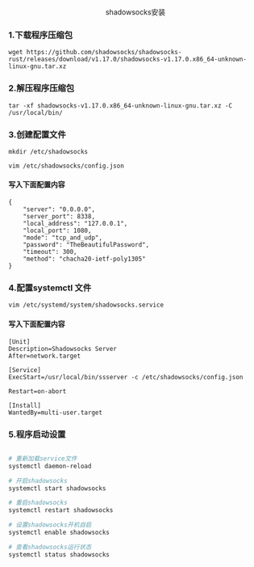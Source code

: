 <center><font>shadowsocks安装</font></center>

### 1.下载程序压缩包
    wget https://github.com/shadowsocks/shadowsocks-rust/releases/download/v1.17.0/shadowsocks-v1.17.0.x86_64-unknown-linux-gnu.tar.xz


### 2.解压程序压缩包
    tar -xf shadowsocks-v1.17.0.x86_64-unknown-linux-gnu.tar.xz -C /usr/local/bin/

### 3.创建配置文件
    mkdir /etc/shadowsocks

    vim /etc/shadowsocks/config.json


#### 写入下面配置内容
    {
        "server": "0.0.0.0",
        "server_port": 8338,
        "local_address": "127.0.0.1",
        "local_port": 1080,
        "mode": "tcp_and_udp",
        "password": "TheBeautifulPassword",
        "timeout": 300,
        "method": "chacha20-ietf-poly1305"
    }
### 4.配置systemctl 文件
    vim /etc/systemd/system/shadowsocks.service


#### 写入下面配置内容
    [Unit]
    Description=Shadowsocks Server
    After=network.target

    [Service]
    ExecStart=/usr/local/bin/ssserver -c /etc/shadowsocks/config.json

    Restart=on-abort

    [Install]
    WantedBy=multi-user.target

### 5.程序启动设置

```bash

# 重新加载service文件
systemctl daemon-reload 

# 开启shadowsocks 
systemctl start shadowsocks 

# 重启shadowsocks
systemctl restart shadowsocks

# 设置shadowsocks开机自启
systemctl enable shadowsocks 

# 查看shadowsocks运行状态
systemctl status shadowsocks 

```
